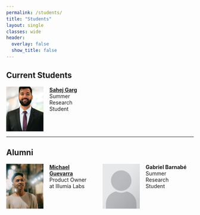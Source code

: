 ```yaml
---
permalink: /students/
title: "Students"
layout: single
classes: wide
header:
  overlay: false
  show_title: false
---
```


<style>
.students-grid {
  display: flex;
  flex-wrap: wrap;
  gap: 2rem;
  justify-content: start;
}

.student-card {
  flex: 1 1 45%;
  max-width: 45%;
  display: flex;
  align-items: flex-start;
  gap: 1rem;
}

.student-card img {
  width: 100px;
  height: 120px;
  object-fit: cover;
  /* border-radius: 50%; */
}

.student-info {
  display: flex;
  flex-direction: column;
}
</style>

## Current Students

<div class="students-grid">

<div class="student-card">
  <img src="/assets/images/students/sahej.jpeg" alt="Sahej Garg">
  <div class="student-info">
    <a href="https://www.linkedin.com/in/sahej-garg/"><strong>Sahej Garg</strong></a>
    <span>Summer Research Student</span>
  </div>
</div>

</div>

---

## Alumni 

<div class="students-grid">

<div class="student-card">
  <img src="/assets/images/students/michael.jpeg" alt="Michael Guevarra">
  <div class="student-info">
    <a href="https://www.linkedin.com/in/michael-guevarra/"><strong>Michael Guevarra</strong></a>
    <span>Product Owner at Illumia Labs</span>
  </div>
</div>

<div class="student-card">
  <img src="/assets/images/students/place.png" alt="Gabriel Barnabé">
  <div class="student-info">
    <strong>Gabriel Barnabé</strong>
    <span>Summer Research Student</span>
  </div>
</div>

</div>
